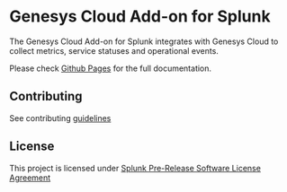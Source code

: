 # Genesys Cloud Add-on for Splunk
The Genesys Cloud Add-on for Splunk integrates with Genesys Cloud to collect metrics, service statuses and operational events.

Please check [Github Pages](https://expert-fortnight-4jpe3ro.pages.github.io/) for the full documentation.

## Contributing
See contributing [guidelines](CONTRIBUTING.md)

## License
This project is licensed under [Splunk Pre-Release Software License Agreement](package/LICENSES/LICENSE.txt)